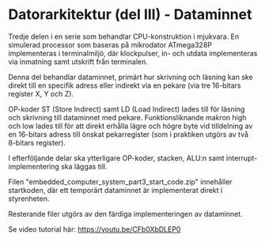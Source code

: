 # Datorarkitektur (del III) - Dataminnet
Tredje delen i en serie som behandlar CPU-konstruktion i mjukvara. 
En simulerad processor som baseras på mikrodator ATmega328P implementeras i terminalmiljö,
där klockpulser, in- och utdata implementeras via inmatning samt utskrift från terminalen.

Denna del behandlar dataminnet, primärt hur skrivning och läsning kan ske direkt till en specifik adress 
eller indirekt via en pekare (via tre 16-bitars register X, Y och Z). 

OP-koder ST (Store Indirect) samt LD (Load Indirect) lades till för läsning och skrivning till dataminnet med pekare.
Funktionsliknande makron high och low lades till för att direkt erhålla lägre och högre byte vid tilldelning av 
en 16-bitars adress till önskat pekarregister (som i praktiken utgörs av två 8-bitars register).
  
I efterföljande delar ska ytterligare OP-koder, stacken, ALU:n samt interrupt-implementering ska läggas till.

Filen "embedded_computer_system_part3_start_code.zip" innehåller startkoden, där ett temporärt dataminnet är
implementerat direkt i styrenheten.

Resterande filer utgörs av den färdiga implementeringen av dataminnet.

Se video tutorial här:
https://youtu.be/CFb0XbDLEP0
